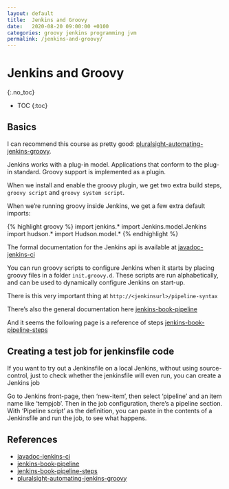 ```yaml
---
layout: default
title:  Jenkins and Groovy
date:   2020-08-20 09:00:00 +0100
categories: groovy jenkins programming jvm
permalink: /jenkins-and-groovy/
---
```


# Jenkins and Groovy
{:.no_toc}

* TOC
{:toc}

## Basics

I can recommend this course as pretty good: [pluralsight-automating-jenkins-groovy].

Jenkins works with a plug-in model. Applications that conform to the plug-in standard. Groovy support is implemented as a plugin.

When we install and enable the groovy plugin, we get two extra build steps, `groovy script` and `groovy system script`.

When we’re running groovy inside Jenkins, we get a few extra default imports:

{% highlight groovy %}
import jenkins.*
import Jenkins.model.Jenkins
import hudson.*
import Hudson.model.*
{% endhighlight %}

The formal documentation for the Jenkins api is available at [javadoc-jenkins-ci]

You can run groovy scripts to configure Jenkins when it starts by placing groovy files in a folder `init.groovy.d`. These scripts are run alphabetically, and can be used to dynamically configure Jenkins on start-up.

There is this very important thing at `http://<jenkinsurl>/pipeline-syntax`

There’s also the general documentation here [jenkins-book-pipeline]

And it seems the following page is a reference of steps [jenkins-book-pipeline-steps]

## Creating a test job for jenkinsfile code

If you want to try out a Jenkinsfile on a local Jenkins, without using source-control, just to check whether the jenkinsfile will even run, you can create a Jenkins job

Go to Jenkins front-page, then ‘new-item’, then select ‘pipeline’ and an item name like ‘tempjob’. Then in the job configuration, there’s a pipeline section. With ‘Pipeline script’ as the definition, you can paste in the contents of a Jenkinsfile and run the job, to see what happens.


## References

- [javadoc-jenkins-ci]
- [jenkins-book-pipeline]
- [jenkins-book-pipeline-steps]
- [pluralsight-automating-jenkins-groovy]

[javadoc-jenkins-ci]: https://javadoc.jenkins-ci.org/
[jenkins-book-pipeline]: https://www.jenkins.io/doc/book/pipeline/
[jenkins-book-pipeline-steps]: https://www.jenkins.io/doc/pipeline/steps/
[pluralsight-automating-jenkins-groovy]: https://www.pluralsight.com/courses/automating-jenkins-groovy
